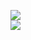 [![](https://img.shields.io/badge/Made%20With-Github%20Spray-lightgrey.svg?style=for-the-badge&logo=github)](https://github.com/Annihil/github-spray#16527)  
[![](https://i.imgur.com/2DrTn0Z.gif)](https://github.com/Annihil/github-spray)